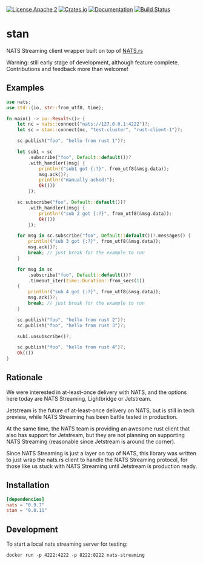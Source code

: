 [![License Apache 2](https://img.shields.io/badge/License-Apache2-blue.svg)](https://www.apache.org/licenses/LICENSE-2.0)
[![Crates.io](https://img.shields.io/crates/v/stan.svg)](https://crates.io/crates/stan)
[![Documentation](https://docs.rs/stan/badge.svg)](https://docs.rs/stan/)
[![Build Status](https://travis-ci.com/ReifyAB/stan-rs.svg?branch=main)](https://travis-ci.com/ReifyAB/stan-rs)

# stan

NATS Streaming client wrapper built on top of [NATS.rs](https://github.com/nats-io/nats.rs)

Warning: still early stage of development, although feature
complete. Contributions and feedback more than welcome!

## Examples
```rust
use nats;
use std::{io, str::from_utf8, time};

fn main() -> io::Result<()> {
    let nc = nats::connect("nats://127.0.0.1:4222")?;
    let sc = stan::connect(nc, "test-cluster", "rust-client-1")?;

    sc.publish("foo", "hello from rust 1")?;

    let sub1 = sc
        .subscribe("foo", Default::default())?
        .with_handler(|msg| {
            println!("sub1 got {:?}", from_utf8(&msg.data));
            msg.ack()?;
            println!("manually acked!");
            Ok(())
        });

    sc.subscribe("foo", Default::default())?
        .with_handler(|msg| {
            println!("sub 2 got {:?}", from_utf8(&msg.data));
            Ok(())
        });

    for msg in sc.subscribe("foo", Default::default())?.messages() {
        println!("sub 3 got {:?}", from_utf8(&msg.data));
        msg.ack()?;
        break; // just break for the example to run
    }

    for msg in sc
        .subscribe("foo", Default::default())?
        .timeout_iter(time::Duration::from_secs(1))
    {
        println!("sub 4 got {:?}", from_utf8(&msg.data));
        msg.ack()?;
        break; // just break for the example to run
    }

    sc.publish("foo", "hello from rust 2")?;
    sc.publish("foo", "hello from rust 3")?;

    sub1.unsubscribe()?;

    sc.publish("foo", "hello from rust 4")?;
    Ok(())
}
```

## Rationale

We were interested in at-least-once delivery with NATS, and the
options here today are NATS Streaming, Lightbridge or Jetstream.

Jetstream is the future of at-least-once delivery on NATS, but is
still in tech preview, while NATS Streaming has been battle tested
in production.

At the same time, the NATS team is providing an awesome rust
client that also has support for Jetstream, but they are not
planning on supporting NATS Streaming (reasonable since Jetstream
is around the corner).

Since NATS Streaming is just a layer on top of NATS, this library
was written to just wrap the nats.rs client to handle the NATS
Streaming protocol, for those like us stuck with NATS Streaming
until Jetstream is production ready.


## Installation

```toml
[dependencies]
nats = "0.9.7"
stan = "0.0.11"
```

## Development

To start a local nats streaming server for testing:

```
docker run -p 4222:4222 -p 8222:8222 nats-streaming
```
